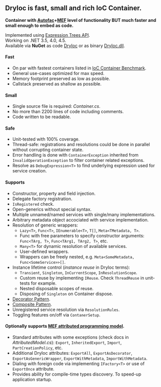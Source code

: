 DryIoc is fast, small and rich IoC Container.
--------------------------------------------
**Container with [Autofac]+[MEF] level of functionality BUT much faster and small enough to embed as code.**

[Autofac]: https://code.google.com/p/autofac/
[MEF]: http://mef.codeplex.com/

Implemented using [Expression Trees API](http://msdn.microsoft.com/en-us/library/bb397951.aspx).  
Working on .NET 3.5, 4.0, 4.5.  
Available via **NuGet** as code [DryIoc](https://www.nuget.org/packages/DryIoc/) or as binary [DryIoc.dll](https://www.nuget.org/packages/DryIoc.dll/).

#### Fast ####
* On par with fastest containers listed in [IoC Container Benchmark](http://www.palmmedia.de/blog/2011/8/30/ioc-container-benchmark-performance-comparison).
* General use-cases optimized for max speed.
* Memory footprint preserved as low as possible.
* Callstack preserved as shallow as possible. 

#### Small ####
* Single source file is required: *Container.cs*. 
* No more than 2200 lines of code including comments.
* Code written to be readable.

#### Safe ####
* Unit-tested with 100% coverage.
* Thread-safe: registrations and resolutions could be done in parallel without corrupting container state.
* Error handling is done with `ContainerException` inherited from `InvalidOperationException` to filter container related exceptions.
* Resolve as `DebugExpression<T>` to find underlying expression used for service creation.

#### Supports ####
* Constructor, property and field injection.
* Delegate factory registration.
* `IsRegistered` check.
* Open-generics without special syntax.
* Multiple unnamed/named services with single/many implementations.
* Arbitrary metadata object accociated with service implementation.
* Resolution of generic wrappers:
    * `Lazy<T>`, `Func<T>`, `IEnumerable<T>`, `T[]`, `Meta<TMetadata, T>`.
	* Func with free parameters to specify constructor arguments: `Func<TArg, T>`, `Func<TArg1, TArg2, T>`, etc.
	* `Many<T>` for dynamic resolution of available services.
	* User-defined wrappers.
	* Wrappers can be freely nested, e.g. `Meta<SomeMetadata, Func<SomeService>>[]`.
* Instance lifetime control (*instance reuse* in DryIoc terms):
    * `Transient`, `Singleton`, `InCurrentScope`, `InResolutionScope`.
    * Custom reuse by implementing `IReuse`. Check `ThreadReuse` in unit-tests for example.
    * Nested disposable scopes of reuse.
    * Disposing of `Singleton` on Container dispose. 
* [Decorator Pattern](http://en.wikipedia.org/wiki/Decorator_pattern). 
* [Composite Pattern](http://en.wikipedia.org/wiki/Composite_pattern).
* Unregistered service resolution via `ResolutionRules`.
* Toggling features on/off via `ContanerSetup`.

#### Optionally supports [MEF attributed programming model](http://msdn.microsoft.com/en-us/library/ee155691(v=vs.110).aspx).
* Standard attributes with some exceptions (check docs in *AttributedModel.cs*): `Export`, `InheritedExport`, `Import`, `PartCreationPolicy`, etc.
* Additional DryIoc attributes: `ExportAll`, `ExportAsDecorator`, `ExportAsGenericWrapper`, `ExportWithMetadata`, `ImportWithMetadata`.
* Dialing with foreign code via implementing `IFactory<T>` or use of `ExportOnce` attribute.
* Provides ability for compile-time types discovery. To speed-up application startup.